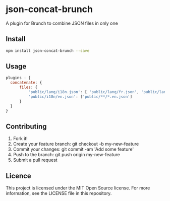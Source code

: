 # json-concat-brunch

A plugin for Brunch to combine JSON files in only one

## Install

```bash
npm install json-concat-brunch --save
```

## Usage

```javascript
plugins : {
  concatenate: {
      files: {
          'public/lang/i18n.json': [ 'public/lang/fr.json', 'public/lang/en.json', 'public/lang/es.json' ],
          'public/i18n/en.json': ['public/**/*.en.json']
      }
  }
}
```

## Contributing

1. Fork it!
2. Create your feature branch: git checkout -b my-new-feature
3. Commit your changes: git commit -am 'Add some feature'
4. Push to the branch: git push origin my-new-feature
5. Submit a pull request

## Licence

This project is licensed under the MIT Open Source license. For more information, see the LICENSE file in this repository.
